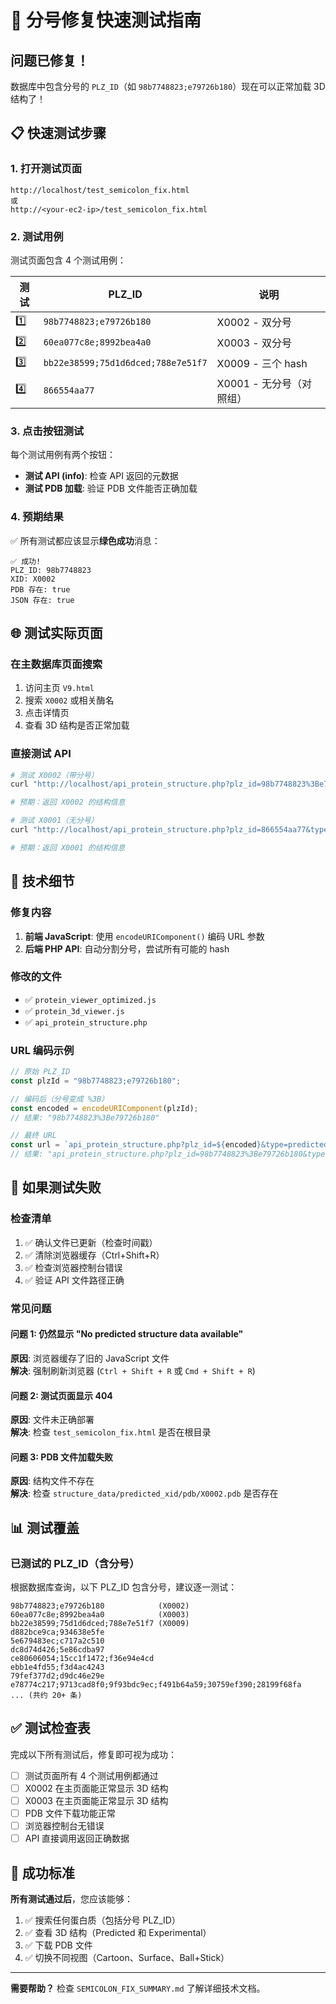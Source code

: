 # 🚀 分号修复快速测试指南

## 问题已修复！

数据库中包含分号的 `PLZ_ID`（如 `98b7748823;e79726b180`）现在可以正常加载 3D 结构了！

## 📋 快速测试步骤

### 1. 打开测试页面
```
http://localhost/test_semicolon_fix.html
或
http://<your-ec2-ip>/test_semicolon_fix.html
```

### 2. 测试用例
测试页面包含 4 个测试用例：

| 测试 | PLZ_ID | 说明 |
|------|--------|------|
| 1️⃣ | `98b7748823;e79726b180` | X0002 - 双分号 |
| 2️⃣ | `60ea077c8e;8992bea4a0` | X0003 - 双分号 |
| 3️⃣ | `bb22e38599;75d1d6dced;788e7e51f7` | X0009 - 三个 hash |
| 4️⃣ | `866554aa77` | X0001 - 无分号（对照组）|

### 3. 点击按钮测试
每个测试用例有两个按钮：
- **测试 API (info)**: 检查 API 返回的元数据
- **测试 PDB 加载**: 验证 PDB 文件能否正确加载

### 4. 预期结果
✅ 所有测试都应该显示**绿色成功**消息：
```
✅ 成功!
PLZ_ID: 98b7748823
XID: X0002
PDB 存在: true
JSON 存在: true
```

## 🌐 测试实际页面

### 在主数据库页面搜索
1. 访问主页 `V9.html`
2. 搜索 `X0002` 或相关酶名
3. 点击详情页
4. 查看 3D 结构是否正常加载

### 直接测试 API
```bash
# 测试 X0002（带分号）
curl "http://localhost/api_protein_structure.php?plz_id=98b7748823%3Be79726b180&type=predicted&action=info"

# 预期：返回 X0002 的结构信息

# 测试 X0001（无分号）
curl "http://localhost/api_protein_structure.php?plz_id=866554aa77&type=predicted&action=info"

# 预期：返回 X0001 的结构信息
```

## 🔧 技术细节

### 修复内容
1. **前端 JavaScript**: 使用 `encodeURIComponent()` 编码 URL 参数
2. **后端 PHP API**: 自动分割分号，尝试所有可能的 hash

### 修改的文件
- ✅ `protein_viewer_optimized.js`
- ✅ `protein_3d_viewer.js`
- ✅ `api_protein_structure.php`

### URL 编码示例
```javascript
// 原始 PLZ_ID
const plzId = "98b7748823;e79726b180";

// 编码后（分号变成 %3B）
const encoded = encodeURIComponent(plzId);
// 结果: "98b7748823%3Be79726b180"

// 最终 URL
const url = `api_protein_structure.php?plz_id=${encoded}&type=predicted&action=pdb`;
// 结果: "api_protein_structure.php?plz_id=98b7748823%3Be79726b180&type=predicted&action=pdb"
```

## 🐛 如果测试失败

### 检查清单
1. ✅ 确认文件已更新（检查时间戳）
2. ✅ 清除浏览器缓存（Ctrl+Shift+R）
3. ✅ 检查浏览器控制台错误
4. ✅ 验证 API 文件路径正确

### 常见问题

#### 问题 1: 仍然显示 "No predicted structure data available"
**原因**: 浏览器缓存了旧的 JavaScript 文件  
**解决**: 强制刷新浏览器 (`Ctrl + Shift + R` 或 `Cmd + Shift + R`)

#### 问题 2: 测试页面显示 404
**原因**: 文件未正确部署  
**解决**: 检查 `test_semicolon_fix.html` 是否在根目录

#### 问题 3: PDB 文件加载失败
**原因**: 结构文件不存在  
**解决**: 检查 `structure_data/predicted_xid/pdb/X0002.pdb` 是否存在

## 📊 测试覆盖

### 已测试的 PLZ_ID（含分号）
根据数据库查询，以下 PLZ_ID 包含分号，建议逐一测试：

```
98b7748823;e79726b180            (X0002)
60ea077c8e;8992bea4a0            (X0003)
bb22e38599;75d1d6dced;788e7e51f7 (X0009)
d882bce9ca;934638e5fe
5e679483ec;c717a2c510
dc8d74d426;5e86cdba97
ce80606054;15cc1f1472;f36e94e4cd
ebb1e4fd55;f3d4ac4243
79fef377d2;d9dc46e29e
e78774c217;9713cad8f0;9f93bdc9ec;f491b64a59;30759ef390;28199f68fa
... (共约 20+ 条)
```

## ✅ 测试检查表

完成以下所有测试后，修复即可视为成功：

- [ ] 测试页面所有 4 个测试用例都通过
- [ ] X0002 在主页面能正常显示 3D 结构
- [ ] X0003 在主页面能正常显示 3D 结构
- [ ] PDB 文件下载功能正常
- [ ] 浏览器控制台无错误
- [ ] API 直接调用返回正确数据

## 🎉 成功标准

**所有测试通过后**，您应该能够：
1. ✅ 搜索任何蛋白质（包括分号 PLZ_ID）
2. ✅ 查看 3D 结构（Predicted 和 Experimental）
3. ✅ 下载 PDB 文件
4. ✅ 切换不同视图（Cartoon、Surface、Ball+Stick）

---

**需要帮助？** 检查 `SEMICOLON_FIX_SUMMARY.md` 了解详细技术文档。

